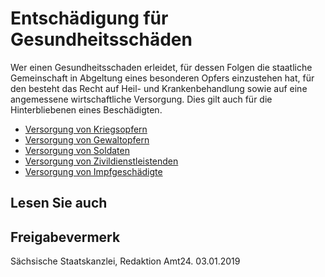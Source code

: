 # Entschädigung für Gesundheitsschäden

Wer einen Gesundheitsschaden erleidet, für dessen Folgen die staatliche Gemeinschaft in Abgeltung eines besonderen Opfers einzustehen hat, für den besteht das Recht auf Heil- und Krankenbehandlung sowie auf eine angemessene wirtschaftliche Versorgung. Dies gilt auch für die Hinterbliebenen eines Beschädigten.

* [Versorgung von Kriegsopfern](https://amt24dev.sachsen.de/zufi/lebenslagen/5000022 "Versorgung von Kriegsopfern")
* [Versorgung von Gewaltopfern](https://amt24dev.sachsen.de/zufi/lebenslagen/5000603 "Versorgung von Gewaltopfern")
* [Versorgung von Soldaten](https://amt24dev.sachsen.de/zufi/lebenslagen/5000971 "Versorgung von Soldaten")
* [Versorgung von Zivildienstleistenden](https://amt24dev.sachsen.de/zufi/lebenslagen/5000973 "Versorgung von Zivildienstleistenden")
* [Versorgung von Impfgeschädigte](https://amt24dev.sachsen.de/zufi/lebenslagen/5000975 "Versorgung von Impfgeschädigten")

## Lesen Sie auch

## Freigabevermerk

Sächsische Staatskanzlei, Redaktion Amt24. 03.01.2019
